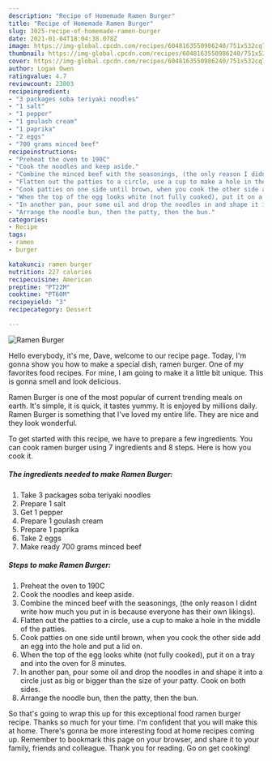 ```yaml
---
description: "Recipe of Homemade Ramen Burger"
title: "Recipe of Homemade Ramen Burger"
slug: 3025-recipe-of-homemade-ramen-burger
date: 2021-01-04T18:04:38.078Z
image: https://img-global.cpcdn.com/recipes/6048163550986240/751x532cq70/ramen-burger-recipe-main-photo.jpg
thumbnail: https://img-global.cpcdn.com/recipes/6048163550986240/751x532cq70/ramen-burger-recipe-main-photo.jpg
cover: https://img-global.cpcdn.com/recipes/6048163550986240/751x532cq70/ramen-burger-recipe-main-photo.jpg
author: Logan Owen
ratingvalue: 4.7
reviewcount: 23003
recipeingredient:
- "3 packages soba teriyaki noodles"
- "1 salt"
- "1 pepper"
- "1 goulash cream"
- "1 paprika"
- "2 eggs"
- "700 grams minced beef"
recipeinstructions:
- "Preheat the oven to 190C"
- "Cook the noodles and keep aside."
- "Combine the minced beef with the seasonings, (the only reason I didnt write how much you put in is because everyone has their own likings)."
- "Flatten out the patties to a circle, use a cup to make a hole in the middle of the patties."
- "Cook patties on one side until brown, when you cook the other side add an egg into the hole and put a lid on."
- "When the top of the egg looks white (not fully cooked), put it on a tray and into the oven for 8 minutes."
- "In another pan, pour some oil and drop the noodles in and shape it into a circle just as big or bigger than the size of your patty. Cook on both sides."
- "Arrange the noodle bun, then the patty, then the bun."
categories:
- Recipe
tags:
- ramen
- burger

katakunci: ramen burger 
nutrition: 227 calories
recipecuisine: American
preptime: "PT22M"
cooktime: "PT60M"
recipeyield: "3"
recipecategory: Dessert

---
```



![Ramen Burger](https://img-global.cpcdn.com/recipes/6048163550986240/751x532cq70/ramen-burger-recipe-main-photo.jpg)

Hello everybody, it's me, Dave, welcome to our recipe page. Today, I'm gonna show you how to make a special dish, ramen burger. One of my favorites food recipes. For mine, I am going to make it a little bit unique. This is gonna smell and look delicious.

Ramen Burger is one of the most popular of current trending meals on earth. It's simple, it is quick, it tastes yummy. It is enjoyed by millions daily. Ramen Burger is something that I've loved my entire life. They are nice and they look wonderful.




To get started with this recipe, we have to prepare a few ingredients. You can cook ramen burger using 7 ingredients and 8 steps. Here is how you cook it.

<!--inarticleads1-->

##### The ingredients needed to make Ramen Burger:

1. Take 3 packages soba teriyaki noodles
1. Prepare 1 salt
1. Get 1 pepper
1. Prepare 1 goulash cream
1. Prepare 1 paprika
1. Take 2 eggs
1. Make ready 700 grams minced beef




<!--inarticleads2-->

##### Steps to make Ramen Burger:

1. Preheat the oven to 190C
1. Cook the noodles and keep aside.
1. Combine the minced beef with the seasonings, (the only reason I didnt write how much you put in is because everyone has their own likings).
1. Flatten out the patties to a circle, use a cup to make a hole in the middle of the patties.
1. Cook patties on one side until brown, when you cook the other side add an egg into the hole and put a lid on.
1. When the top of the egg looks white (not fully cooked), put it on a tray and into the oven for 8 minutes.
1. In another pan, pour some oil and drop the noodles in and shape it into a circle just as big or bigger than the size of your patty. Cook on both sides.
1. Arrange the noodle bun, then the patty, then the bun.




So that's going to wrap this up for this exceptional food ramen burger recipe. Thanks so much for your time. I'm confident that you will make this at home. There's gonna be more interesting food at home recipes coming up. Remember to bookmark this page on your browser, and share it to your family, friends and colleague. Thank you for reading. Go on get cooking!
